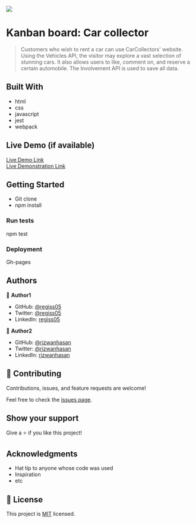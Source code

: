 ![](https://img.shields.io/badge/Microverse-blueviolet)

# Kanban board: Car collector

> Customers who wish to rent a car can use CarCollectors' website. Using the Vehicles API, the visitor may explore a vast selection of stunning cars. It also allows users to like, comment on, and reserve a certain automobile. The Involvement API is used to save all data.

## Built With

- html
- css
- javascript
- jest
- webpack

## Live Demo (if available)

[Live Demo Link](https://rizwan-learn.github.io/mod2-Kanban/) <br>
[Live Demonstration Link](https://www.youtube.com/watch?v=mR17kJi45D0)


## Getting Started
- Git clone
- npm install

### Run tests
npm test

### Deployment
Gh-pages

## Authors

👤 **Author1**

- GitHub: [@regiss05](https://github.com/regiss05)
- Twitter: [@regiss05](https://twitter.com/regissmukubiza)
- LinkedIn: [regiss05](https://www.linkedin.com/in/regiss-mukubiza-1bab841b3/)

👤 **Author2**

- GitHub: [@rizwanhasan](https://github.com/Rizwan-learn/)
- Twitter: [@rizwanhasan](https://twitter.com/twitterhandle)
- LinkedIn: [rizwanhasan](https://linkedin.com/in/linkedinhandle)

## 🤝 Contributing

Contributions, issues, and feature requests are welcome!

Feel free to check the [issues page](../../issues/).

## Show your support

Give a ⭐️ if you like this project!

## Acknowledgments

- Hat tip to anyone whose code was used
- Inspiration
- etc

## 📝 License

This project is [MIT](./MIT.md) licensed.
